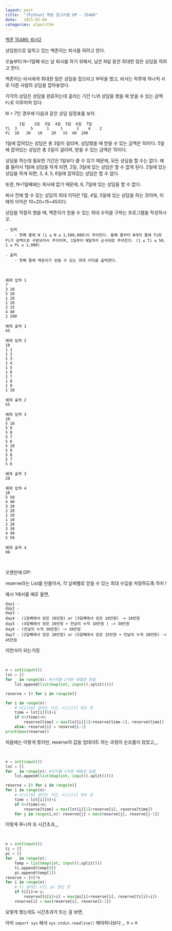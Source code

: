 ```yaml
---
layout: post
title:  "[Python] 백준 알고리즘 DP - 15486"
date:   2021-02-04
categories: algorithm
---
```



[백준 15486: 퇴사2](https://www.acmicpc.net/problem/154867)

상담원으로 일하고 있는 백준이는 퇴사를 하려고 한다.

오늘부터 N+1일째 되는 날 퇴사를 하기 위해서, 남은 N일 동안 최대한 많은 상담을 하려고 한다.

백준이는 비서에게 최대한 많은 상담을 잡으라고 부탁을 했고, 비서는 하루에 하나씩 서로 다른 사람의 상담을 잡아놓았다.

각각의 상담은 상담을 완료하는데 걸리는 기간 `Ti`와 상담을 했을 때 받을 수 있는 금액 `Pi`로 이루어져 있다.

N = 7인 경우에 다음과 같은 상담 일정표를 보자.

```
 	  1일	2일	3일	4일	5일	6일	7일
Ti	3	   5	  1 	1	   2   	4	 2
Pi	10	 20	  10	20	 15	 40	 200
```

1일에 잡혀있는 상담은 총 3일이 걸리며, 상담했을 때 받을 수 있는 금액은 10이다. 5일에 잡혀있는 상담은 총 2일이 걸리며, 받을 수 있는 금액은 15이다.

상담을 하는데 필요한 기간은 1일보다 클 수 있기 때문에, 모든 상담을 할 수는 없다. 예를 들어서 1일에 상담을 하게 되면, 2일, 3일에 있는 상담은 할 수 없게 된다. 2일에 있는 상담을 하게 되면, 3, 4, 5, 6일에 잡혀있는 상담은 할 수 없다.

또한, N+1일째에는 회사에 없기 때문에, 6, 7일에 있는 상담을 할 수 없다.

퇴사 전에 할 수 있는 상담의 최대 이익은 1일, 4일, 5일에 있는 상담을 하는 것이며, 이때의 이익은 10+20+15=45이다.

상담을 적절히 했을 때, 백준이가 얻을 수 있는 최대 수익을 구하는 프로그램을 작성하시오.



```
- 입력
    - 첫째 줄에 N (1 ≤ N ≤ 1,500,000)이 주어진다. 둘째 줄부터 N개의 줄에 Ti와 Pi가 공백으로 구분되어서 주어지며, 1일부터 N일까지 순서대로 주어진다. (1 ≤ Ti ≤ 50, 1 ≤ Pi ≤ 1,000)

- 출력
    - 첫째 줄에 백준이가 얻을 수 있는 최대 이익을 출력한다.

```

<br>


```
예제 입력 1
7
3 10
5 20
1 10
1 20
2 15
4 40
2 200

예제 출력 1
45
```

```
예제 입력 2
10
1 1
1 2
1 3
1 4
1 5
1 6
1 7
1 8
1 9
1 10

예제 출력 2
55
```

```
예제 입력 3
10
5 10
5 9
5 8
5 7
5 6
5 10
5 9
5 8
5 7
5 6

예제 출력 3
20
```

```
예제 입력 4
10
5 50
4 40
3 30
2 20
1 10
1 10
2 20
3 30
4 40
5 50

예제 출력 4
90
```

<br>

오랜만에 DP!

reserve라는 List를 만들어서, 각 날짜별로 얻을 수 있는 최대 수입을 저장하도록 하자 !

예시 1에서를 예로 들면,

```
day1 -
day2 -
day3 -
day4 - (1일째에서 얻은 10만원) or (3일째에서 얻은 10만원) -> 10만원
day5 - (4일째에서 얻은 20만원 + 전날의 누적 10만원 ) -> 30만원
day6 - (전날의 누적 30만원) -> 30만원
day7 - (2일째에서 얻은 20만원) or (5일째에서 얻은 15만원 + 전날의 누적 30만원) -> 45만원
```

이런식이 되는거징


<br>


```python
n = int(input())
lst = []
for _ in range(n): #단지를 2차원 배열로 받음
    lst.append(list(map(int, input().split())))

reserve = [0 for i in range(n)]

for i in range(n):
    # n[i][0] 걸리는 시간, n[i][1] 받는 돈
    time = lst[i][0]+i
    if 0<(time)<n:
        reserve[time] = max(lst[i][1]+reserve[time-1], reserve[time])
    else: reserve[i] = reserve[i-1]
print(max(reserve))
```

처음에는 이렇게 했지만, reserve의 값을 업데이트 하는 과정이 순조롭지 않았고,,,

<br>


```python
n = int(input())
lst = []
for _ in range(n): #단지를 2차원 배열로 받음
    lst.append(list(map(int, input().split())))

reserve = [0 for i in range(n)]
for i in range(n):
    # n[i][0] 걸리는 시간, n[i][1] 받는 돈
    time = lst[i][0]+i
    if 0<(time)<n:
        reserve[time] = max(lst[i][1]+reserve[i], reserve[time])
    for j in range(i,n): reserve[j] = max(reserve[j], reserve[j-1])
```

이렇게 푸니까 또 시간초과,,,

<br>



```python
n = int(input())
ti = []
pi = []
for _ in range(n):
    temp = list(map(int, input().split()))
    ti.append(temp[0])
    pi.append(temp[1])
reserve = [0]*n
for i in range(n):
    # ti 걸리는 시간, pi 받는 돈
    if ti[i]<n-i:
        reserve[ti[i]+i] = max(pi[i]+reserve[i], reserve[ti[i]+i])
    reserve[i] = max(reserve[i], reserve[i-1])
```

요렇게 했는데도 시간초과가 뜨는 걸 보면,

아마 `import sys` 해서 `sys.stdin.readline()` 해야하나보다 ,, ㅎㅅㅎ

<br>
